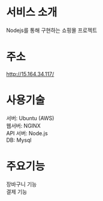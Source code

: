 서비스 소개
======  
Nodejs를 통해 구현하는 쇼핑몰 프로젝트  

주소
======  
http://15.164.34.117/  

사용기술
======  
서버: Ubuntu (AWS)  
웹서버: NGINX  
API 서버: Node.js  
DB: Mysql

주요기능
======  
장바구니 기능  
결제 기능  


